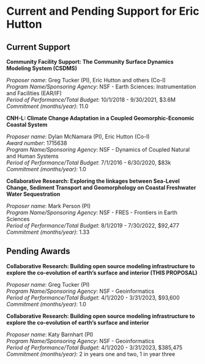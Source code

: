 # Current and Pending Support for Eric Hutton

## Current Support

**Community Facility Support: The Community Surface Dynamics Modeling System (CSDMS)**

*Proposer name*: Greg Tucker (PI), Eric Hutton and others (Co-I)  
*Program Name/Sponsoring Agency*: NSF - Earth Sciences: Instrumentation and Facilities (EAR/IF)  
*Period of Performance/Total Budget*: 10/1/2018 - 9/30/2021, $3.6M  
*Commitment (months/year)*: 11.0


**CNH-L: Climate Change Adaptation in a Coupled Geomorphic-Economic Coastal System**

*Proposer name*: Dylan McNamara (PI), Eric Hutton (Co-I)  
*Award number*: 1715638  
*Program Name/Sponsoring Agency*: NSF - Dynamics of Coupled Natural and Human Systems  
*Period of Performance/Total Budget*: 7/1/2016 - 6/30/2020, $83k  
*Commitment (months/year)*: 1.0  


**Collaborative Research: Exploring the linkages between Sea-Level Change,
Sediment Transport and Geomorphology on Coastal  Freshwater Water Sequestration**

*Proposer name*: Mark Person (PI)  
*Program Name/Sponsoring Agency*: NSF - FRES - Frontiers in Earth Sciences  
*Period of Performance/Total Budget*: 8/1/2019 - 7/30/2022, $92,477  
*Commitment (months/year)*: 1.33


## Pending Awards   

**Collaborative Research: Building open source modeling infrastructure to
explore the co-evolution of earth’s surface and interior (THIS PROPOSAL)**

*Proposer name*: Greg Tucker (PI)  
*Program Name/Sponsoring Agency*: NSF - Geoinformatics  
*Period of Performance/Total Budget*: 4/1/2020 - 3/31/2023, $93,600  
*Commitment (months/year)*: 1.0


**Collaborative Research: Building open source modeling infrastructure to
explore the co-evolution of earth’s surface and interior**

*Proposer name*: Katy Barnhart (PI)  
*Program Name/Sponsoring Agency*: NSF - Geoinformatics  
*Period of Performance/Total Budget*: 4/1/2020 - 3/31/2023, $385,475  
*Commitment (months/year)*: 2 in years one and two, 1 in year three
